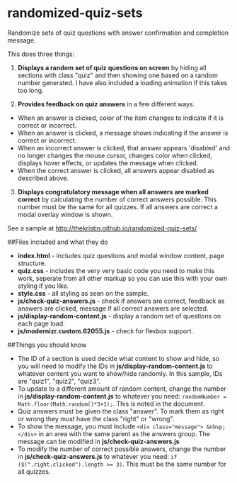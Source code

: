 # randomized-quiz-sets
Randomize sets of quiz questions with answer confirmation and completion message.

This does three things:
1. **Displays a random set of quiz questions on screen** by hiding all sections with class "quiz" and then showing one based on a random number generated.  I have also included a loading animation if this takes too long.

2. **Provides feedback on quiz answers** in a few different ways.
  - When an answer is clicked, color of the item changes to indicate if it is correct or incorrect.
  - When an answer is clicked, a message shows indicating if the answer is correct or incorrect.
  - When an incorrect answer is clicked, that answer appears 'disabled' and no longer changes the mouse cursor, changes color when clicked, displays hover effects, or updates the message when clicked.
  - When the correct answer is clicked, all answers appear disabled as described above.

3. **Displays congratulatory message when all answers are marked correct** by calculating the number of correct answers possible.  This number must be the same for all quizzes.  If all answers are correct a modal overlay window is shown.

See a sample at http://thekristin.github.io/randomized-quiz-sets/

##Files included and what they do

- **index.html** - includes quiz questions and modal window content, page structure.
- **quiz.css** - includes the very very basic code you need to make this work, seperate from all other markup so you can use this with your own styling if you like.
- **style.css** - all styling as seen on the sample.
- **js/check-quiz-answers.js** - check if answers are correct, feedback as answers are clicked, message if all correct answers are selected.
- **js/display-random-content.js** - display a random set of questions on each page load.
- **js/modernizr.custom.62055.js** - check for flexbox support.

##Things you should know
- The ID of a section is used decide what content to show and hide, so you will need to modify the IDs in **js/display-random-content.js** to whatever content you want to show/hide randomly.  In this sample, IDs are "quiz1", "quiz2", "quiz3".
- To update to a different amount of random content, change the number in **js/display-random-content.js** to whatever you need: `randomNumber = Math.floor(Math.random()*3+1);`.  This is noted in the document.
- Quiz answers must be given the class "answer".  To mark them as right or wrong they must have the class "right" or "wrong".
- To show the message, you must include `<div class="message"> &nbsp; </div>` in an area with the same parent as the answers group.  The message can be modified in **js/check-quiz-answers.js**
- To modify the number of correct possible answers, change the number in **js/check-quiz-answers.js** to whatever you need: `if ($(".right.clicked").length >= 3)`.  This must be the same number for all quizzes.
